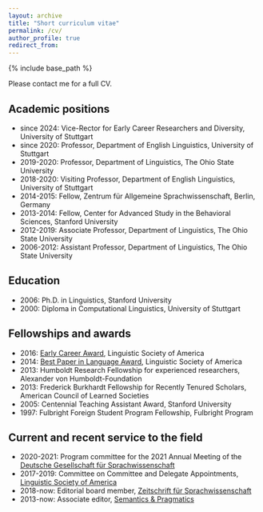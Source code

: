 ```yaml
---
layout: archive
title: "Short curriculum vitae"
permalink: /cv/
author_profile: true
redirect_from:
---
```


{% include base_path %}

Please contact me for a full CV.

## Academic positions

* since 2024: Vice-Rector for Early Career Researchers and Diversity, University of Stuttgart
* since 2020: Professor, Department of English Linguistics, University of Stuttgart
* 2019-2020: Professor, Department of Linguistics, The Ohio State University
* 2018-2020: Visiting Professor, Department of English Linguistics, University of Stuttgart
* 2014-2015: Fellow, Zentrum für Allgemeine Sprachwissenschaft, Berlin, Germany
* 2013-2014: Fellow, Center for Advanced Study in the Behavioral Sciences, Stanford University
* 2012-2019: Associate Professor, Department of Linguistics, The Ohio State University
* 2006-2012: Assistant Professor, Department of Linguistics, The Ohio State University

## Education

* 2006: Ph.D. in Linguistics, Stanford University
* 2000: Diploma in Computational Linguistics, University of Stuttgart

## Fellowships and awards

* 2016: [Early Career Award](https://www.linguisticsociety.org/about/who-we-are/lsa-awards#early-career), Linguistic Society of America
* 2014: [Best Paper in Language Award](https://www.linguisticsociety.org/about/who-we-are/lsa-awards#best-language), Linguistic Society of America
* 2013: Humboldt Research Fellowship for experienced researchers, Alexander von Humboldt-Foundation
* 2013: Frederick Burkhardt Fellowship for Recently Tenured Scholars, American Council of Learned Societies
* 2005: Centennial Teaching Assistant Award, Stanford University
* 1997: Fulbright Foreign Student Program Fellowship, Fulbright Program
  
## Current and recent service to the field

* 2020-2021: Program committee for the 2021 Annual Meeting of the [Deutsche Gesellschaft für Sprachwissenschaft](https://dgfs.de/de/)
* 2017-2019: Committee on Committee and Delegate Appointments, [Linguistic Society of America](https://lsadc.org)
* 2018-now: Editorial board member, [Zeitschrift für Sprachwissenschaft](https://dgfs.de/de/inhalt/zeitschrift-zs.html)
* 2013-now: Associate editor, [Semantics & Pragmatics](https://semprag.org)


